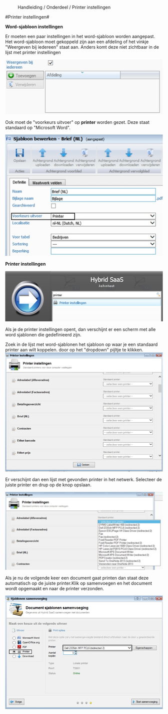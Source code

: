 <properties>
	<page>
		<title>Printer instellingen</title>
	</page>
	<menu>
		<position>Handleiding / Onderdeel / Printer instellingen</position>
		<title>Printer instellingen</title>
	</menu>
</properties>

#Printer instellingen#

**Word-sjabloon instellingen**

Er moeten een paar instellingen in het word-sjabloon worden aangepast.
Het word-sjabloon moet gekoppeld zijn aan een afdeling of het vinkje "Weergeven bij iedereen" staat aan. Anders komt deze niet zichtbaar in de lijst met printer instellingen

![](images/instelling-printer-word-sjabloon.jpg)

Ook moet de "voorkeurs uitvoer" op **printer** worden gezet. Deze staat standaard op "Microsoft Word".

![](images/instelling-printer-word-sjabloon-print.jpg)

**Printer instellingen**

![](images/instelling-printer.jpg)

Als je de printer instellingen opent, dan verschijnt er een scherm met alle word sjablonen die gedefinieerd zijn. 

Zoek in de lijst met word-sjablonen het sjabloon op waar je een standaard printer aan wilt koppelen. door op het "dropdown" pijltje te klikken. 
![](images/instelling-printer-lijst.jpg)    

Er verschijnt dan een lijst met gevonden printer in het netwerk. Selecteer de juiste printer en drup op de knop opslaan.

![](images/instelling-printer-keuze.jpg)     

Als je nu de volgende keer een document gaat printen dan staat deze automatisch op de juiste printer.Klik op samenvoegen en het document wordt opgemaakt en naar de printer verzonden.

![](images/instelling-printer-resultaat.jpg)      